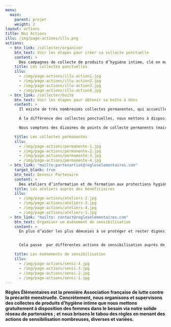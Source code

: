 ```yaml
---
menu:
  main:
    parent: projet
    weight: 2
layout: actions
title: Nos Actions
illu: /img/page-actions/illu.png
actions:
  - btn_link: /collecter/organiser
    btn_text: Voir les étapes pour créer sa collecte ponctuelle
    content: >
      Des campagnes de collecte de produits d’hygiène intime, clé en main et ouvertes à tou·tes, permettent chaque année de récolter des centaines de milliers de protections à destinations des femmes dans le besoin partout en France. Des centaines de magasins, cabinets médicaux, établissements scolaires … ont déjà créé leur collecte ponctuelle et personnalisé leurs boîtes à dons grâce à notre kit de customisation !
    title: Les collectes ponctuelles
    illu:
      - /img/page-actions/illu-action1.jpg
      - /img/page-actions/illu-action2.jpg
      - /img/page-actions/illu-action3.jpg
      - /img/page-actions/illu-action4.jpg
  - btn_link: /collecter/boite
    btn_text: Voir les étapes pour obtenir sa boîte à dons
    content: >
      Il existe de très nombreuses collectes permanentes, qui accueillent vos dons de produits d’hygiène intime au sein de lieux de passage, publics (ex. mairies, écoles, services d’action sociale) ou privés (ex. bureaux).

      À la différence des collectes ponctuelles, nous mettons à disposition des boîtes à dons Règles Élémentaires “officielles” pour ce type de collectes.

      Nous comptons des dizaines de points de collecte permanents (mairies, ministères, tiers-lieux), et vous aussi pouvez créer votre collecte permanente. Alors, n'hésitez plus à rejoindre l'aventure !

    title: Les collectes permanentes
    illu:
      - /img/page-actions/permanente-1.jpg
      - /img/page-actions/permanente-2.jpg
      - /img/page-actions/permanente-3.jpg
      - /img/page-actions/permanente-4.jpg
  - btn_link: "mailto:partenartiat@regleselementaires.com"
    target_blank: true
    btn_text: Devenir Partenaire
    content: >
      Des ateliers d’information et de formation aux protections hygiéniques lavables et réutilisables sont organisés pour tenter de mettre fin à la dépendance aux dons des femmes bénéficiaires. Organisés en partenariat avec des fabricants de cups, serviettes lavables et culottes menstruelles, ces ateliers - en phase pilote -  informent les femmes dans le besoin de l’existence de ces solutions plus économiques et écologiques.
    title: Les ateliers auprès des bénéficiaires
    illu:
      - /img/page-actions/ateliers-2.jpg
      - /img/page-actions/ateliers-3.jpg
      - /img/page-actions/ateliers-4.jpg
      - /img/page-actions/ateliers-1.jpg
  - btn_link: "mailto: contact@regleselementaires.com"
    btn_text: Organiser un évènement de sensibilisation
    content: >
      En plus d’aider les plus démunies à se protéger et rester dignes, Règles Élémentaires s’engage à briser le tabou des règles.


      Cela passe  par différentes actions de sensibilisation auprès de tou·tes : via des conférences dans les entreprises, dans les écoles, dans les universités ; via des interventions lors de festivals, de forums, de soirées … mais aussi via les médias, des partenariats décalés et nos désormais fameux apéros mens(tr)uels !

    title: Les événements de sensibilisation
    illu:
      - /img/page-actions/sensi-4.jpg
      - /img/page-actions/sensi-3.jpg
      - /img/page-actions/sensi-2.jpg
      - /img/page-actions/sensi-1.jpg
---
```


**Règles Élémentaires est la première Association française de lutte contre la précarité menstruelle. Concrètement, nous organisons et supervisons des collectes de produits d’hygiène intime que nous mettons gratuitement à disposition des femmes dans le besoin via notre solide réseau de partenaires ; et nous brisons le tabou des règles en menant des actions de sensibilisation nombreuses, diverses et variées.**

